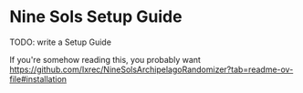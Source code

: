# Nine Sols Setup Guide

TODO: write a Setup Guide

If you're somehow reading this, you probably want https://github.com/Ixrec/NineSolsArchipelagoRandomizer?tab=readme-ov-file#installation
